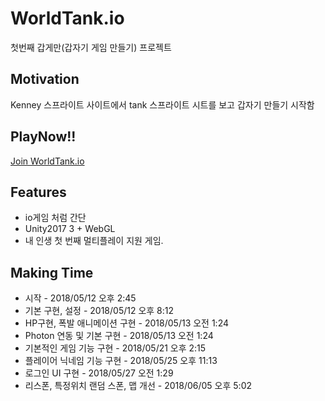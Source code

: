 # WorldTank.io
첫번째 갑게만(갑자기 게임 만들기) 프로젝트

## Motivation
Kenney 스프라이트 사이트에서 tank 스프라이트 시트를 보고 갑자기 만들기 시작함

## PlayNow!!
[Join WorldTank.io](http://silverjun.xyz:3000/)

## Features
* io게임 처럼 간단
* Unity2017 3 + WebGL
* 내 인생 첫 번째 멀티플레이 지원 게임.

## Making Time
* 시작 - 2018/05/12 오후 2:45
* 기본 구현, 설정 - 2018/05/12 오후 8:12
* HP구현, 폭발 애니메이션 구현 - 2018/05/13 오전 1:24
* Photon 연동 및 기본 구현 - 2018/05/13 오전 1:24
* 기본적인 게임 기능 구현 - 2018/05/21 오후 2:15
* 플레이어 닉네임 기능 구현 - 2018/05/25 오후 11:13
* 로그인 UI 구현 - 2018/05/27 오전 1:29
* 리스폰, 특정위치 랜덤 스폰, 맵 개선 - 2018/06/05 오후 5:02
